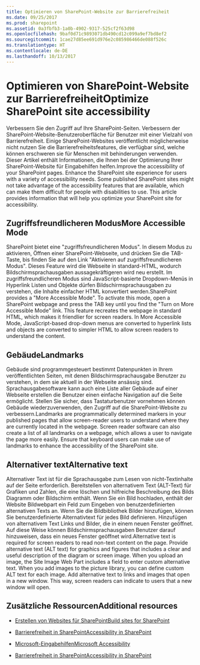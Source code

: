 ```yaml
---
title: Optimieren von SharePoint-Website zur Barrierefreiheit
ms.date: 09/25/2017
ms.prod: sharepoint
ms.assetid: 0a3fbfb3-1a0b-4902-9317-525cf2f63d98
ms.openlocfilehash: 9baf0d71c9893071db490cd12c099a9ef7bd8ef2
ms.sourcegitcommit: 1cae27d85ee691d976e2c085986466de088f526c
ms.translationtype: HT
ms.contentlocale: de-DE
ms.lasthandoff: 10/13/2017
---
```

# <a name="optimize-sharepoint-site-accessibility"></a><span data-ttu-id="9ffa4-102">Optimieren von SharePoint-Website zur Barrierefreiheit</span><span class="sxs-lookup"><span data-stu-id="9ffa4-102">Optimize SharePoint site accessibility</span></span>
<span data-ttu-id="9ffa4-p101">Verbessern Sie den Zugriff auf Ihre SharePoint-Seiten. Verbessern der SharePoint-Website-Benutzeroberfläche für Benutzer mit einer Vielzahl von Barrierefreiheit. Einige SharePoint-Websites veröffentlicht möglicherweise nicht nutzen Sie die Barrierefreiheitsfeatures, die verfügbar sind, welche können erschweren sie für Menschen mit behinderungen verwenden. Dieser Artikel enthält Informationen, die Ihnen bei der Optimierung Ihrer SharePoint-Website für Eingabehilfen helfen.</span><span class="sxs-lookup"><span data-stu-id="9ffa4-p101">Improve the accessibility of your SharePoint pages. Enhance the SharePoint site experience for users with a variety of accessibility needs. Some published SharePoint sites might not take advantage of the accessibility features that are available, which can make them difficult for people with disabilities to use. This article provides information that will help you optimize your SharePoint site for accessibility.</span></span> 
  
    
    


## <a name="more-accessible-mode"></a><span data-ttu-id="9ffa4-107">Zugriffsfreundlicheren Modus</span><span class="sxs-lookup"><span data-stu-id="9ffa4-107">More Accessible Mode</span></span>

<span data-ttu-id="9ffa4-p102">SharePoint bietet eine "zugriffsfreundlicheren Modus". In diesem Modus zu aktivieren, Öffnen einer SharePoint-Webseite, und drücken Sie die TAB-Taste, bis finden Sie auf den Link "Aktivieren auf zugriffsfreundlicheren Modus". Dieses Feature wird die Webseite in standard-HTML, wodurch Bildschirmsprachausgaben aussagekräftigeren wird neu erstellt. Im zugriffsfreundlicheren Modus sind JavaScript-basierte Dropdown-Menüs in Hyperlink Listen und Objekte dürfen Bildschirmsprachausgaben zu verstehen, die Inhalte einfacher HTML konvertiert werden.</span><span class="sxs-lookup"><span data-stu-id="9ffa4-p102">SharePoint provides a "More Accessible Mode". To activate this mode, open a SharePoint webpage and press the TAB key until you find the "Turn on More Accessible Mode" link. This feature recreates the webpage in standard HTML, which makes it friendlier for screen readers. In More Accessible Mode, JavaScript-based drop-down menus are converted to hyperlink lists and objects are converted to simpler HTML to allow screen readers to understand the content.</span></span> 
  
    
    

## <a name="landmarks"></a><span data-ttu-id="9ffa4-112">Gebäude</span><span class="sxs-lookup"><span data-stu-id="9ffa4-112">Landmarks</span></span>

<span data-ttu-id="9ffa4-p103">Gebäude sind programmgesteuert bestimmt Datenpunkten in Ihrem veröffentlichten Seiten, mit denen Bildschirmsprachausgabe Benutzer zu verstehen, in dem sie aktuell in der Webseite ansässig sind. Sprachausgabesoftware kann auch eine Liste aller Gebäude auf einer Webseite erstellen die Benutzer einen einfache Navigation auf die Seite ermöglicht. Stellen Sie sicher, dass Tastaturbenutzer vornehmen können Gebäude wiederzuverwenden, den Zugriff auf die SharePoint-Website zu verbessern.</span><span class="sxs-lookup"><span data-stu-id="9ffa4-p103">Landmarks are programmatically determined markers in your published pages that allow screen-reader users to understand where they are currently located in the webpage. Screen reader software can also create a list of all landmarks on a webpage, which allows a user to navigate the page more easily. Ensure that keyboard users can make use of landmarks to enhance the accessibility of the SharePoint site.</span></span>
  
    
    

## <a name="alternative-text"></a><span data-ttu-id="9ffa4-116">Alternativer text</span><span class="sxs-lookup"><span data-stu-id="9ffa4-116">Alternative text</span></span>

<span data-ttu-id="9ffa4-p104">Alternativer Text ist für die Sprachausgabe zum Lesen von nicht-Textinhalte auf der Seite erforderlich. Bereitstellen von alternativem Text (ALT-Text) für Grafiken und Zahlen, die eine löschen und hilfreiche Beschreibung des Bilds Diagramm oder Bildschirm enthält. Wenn Sie ein Bild hochladen, enthält der Website Bildwebpart ein Feld zum Eingeben von benutzerdefinierten alternativen Texts an. Wenn Sie die Bildbibliothek Bilder hinzufügen, können Sie benutzerdefinierte Alternativtext für jedes Bild definieren. Hinzufügen von alternativem Text Links und Bilder, die in einem neuen Fenster geöffnet. Auf diese Weise können Bildschirmsprachausgaben Benutzer darauf hinzuweisen, dass ein neues Fenster geöffnet wird.</span><span class="sxs-lookup"><span data-stu-id="9ffa4-p104">Alternative text is required for screen readers to read non-text content on the page. Provide alternative text (ALT text) for graphics and figures that includes a clear and useful description of the diagram or screen image. When you upload an image, the Site Image Web Part includes a field to enter custom alternative text. When you add images to the picture library, you can define custom ALT text for each image. Add alternative text to links and images that open in a new window. This way, screen readers can indicate to users that a new window will open.</span></span>
  
    
    

## <a name="additional-resources"></a><span data-ttu-id="9ffa4-123">Zusätzliche Ressourcen</span><span class="sxs-lookup"><span data-stu-id="9ffa4-123">Additional resources</span></span>
<span data-ttu-id="9ffa4-124"><a name="bk_addresources"> </a></span><span class="sxs-lookup"><span data-stu-id="9ffa4-124"><a name="bk_addresources"> </a></span></span>


-  [<span data-ttu-id="9ffa4-125">Erstellen von Websites für SharePoint</span><span class="sxs-lookup"><span data-stu-id="9ffa4-125">Build sites for SharePoint</span></span>](build-sites-for-sharepoint.md)
    
  
-  [<span data-ttu-id="9ffa4-126">Barrierefreiheit in SharePoint</span><span class="sxs-lookup"><span data-stu-id="9ffa4-126">Accessibility in SharePoint</span></span>](accessibility-in-sharepoint.md)
    
  
-  [<span data-ttu-id="9ffa4-127">Microsoft-Eingabehilfen</span><span class="sxs-lookup"><span data-stu-id="9ffa4-127">Microsoft Accessibility</span></span>](https://www.microsoft.com/enable)
    
  
-  [<span data-ttu-id="9ffa4-128">Barrierefreiheit in SharePoint</span><span class="sxs-lookup"><span data-stu-id="9ffa4-128">Accessibility in SharePoint</span></span>](https://microsoft.sharepoint.com/teams/msenable/Pages/AccessibilityinSharePoint.aspx)
    
  

